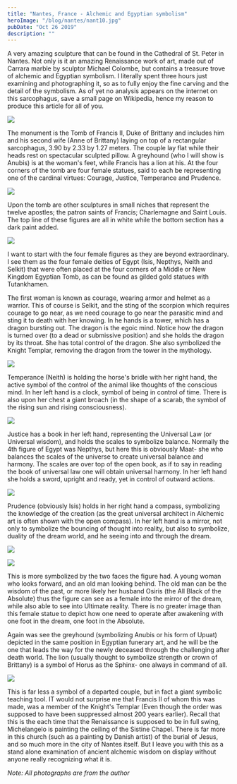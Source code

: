 ```yaml
---
title: "Nantes, France - Alchemic and Egyptian symbolism"
heroImage: "/blog/nantes/nant10.jpg"
pubDate: "Oct 26 2019"
description: ""
---
```


A very amazing sculpture that can be found in the Cathedral of St. Peter in Nantes. Not only is it an amazing Renaissance work of art, made out of Carrara marble by sculptor Michael Colombe, but contains a treasure trove of alchemic and Egyptian symbolism. I literally spent three hours just examining and photographing it, so as to fully enjoy the fine carving and the detail of the symbolism. As of yet no analysis appears on the internet on this sarcophagus, save a small page on Wikipedia, hence my reason to produce this article for all of you.

![](/blog/nantes/nant1.jpg)

The monument is the Tomb of Francis II, Duke of Brittany and includes him and his second wife (Anne of Brittany) laying on top of a rectangular sarcophagus, 3.90 by 2.33 by 1.27 meters. The couple lay flat while their heads rest on spectacular sculpted pillow. A greyhound (who I will show is Anubis) is at the woman's feet, while Francis has a lion at his. At the four corners of the tomb are four female statues, said to each be representing one of the cardinal virtues: Courage, Justice, Temperance and Prudence.

![](/blog/nantes/nant7-1.jpg)

Upon the tomb are other sculptures in small niches that represent the twelve apostles; the patron saints of Francis; Charlemagne and Saint Louis. The top line of these figures are all in white while the bottom section has a dark paint added.

![](/blog/nantes/nant10.jpg)

I want to start with the four female figures as they are beyond extraordinary. I see them as the four female deities of Egypt (Isis, Nepthys, Neith and Selkit) that were often placed at the four corners of a Middle or New Kingdom Egyptian Tomb, as can be found as gilded gold statues with Tutankhamen.

The first woman is known as courage, wearing armor and helmet as a warrior. This of course is Selkit, and the sting of the scorpion which requires courage to go near, as we need courage to go near the parasitic mind and sting it to death with her knowing. In he hands is a tower, which has a dragon bursting out. The dragon is the egoic mind. Notice how the dragon is turned over (to a dead or submissive position) and she holds the dragon by its throat. She has total control of the dragon. She also symbolized the Knight Templar, removing the dragon from the tower in the mythology.

![](/blog/nantes/nant11.jpg)

Temperance (Neith) is holding the horse's bridle with her right hand, the active symbol of the control of the animal like thoughts of the conscious mind. In her left hand is a clock, symbol of being in control of time. There is also upon her chest a giant broach (in the shape of a scarab, the symbol of the rising sun and rising consciousness).

![](/blog/nantes/nant8.jpg)

Justice has a book in her left hand, representing the Universal Law (or Universal wisdom), and holds the scales to symbolize balance. Normally the 4th figure of Egypt was Nepthys, but here this is obviously Maat- she who balances the scales of the universe to create universal balance and harmony. The scales are over top of the open book, as if to say in reading the book of universal law one will obtain universal harmony. In her left hand she holds a sword, upright and ready, yet in control of outward actions.

![](/blog/nantes/nant4.jpg)

Prudence (obviously Isis) holds in her right hand a compass, symbolizing the knowledge of the creation (as the great universal architect in Alchemic art is often shown with the open compass). In her left hand is a mirror, not only to symbolize the bouncing of thought into reality, but also to symbolize, duality of the dream world, and he seeing into and through the dream.

![](/blog/nantes/nant3.jpg)

![](/blog/nantes/nant5.jpg)

This is more symbolized by the two faces the figure had. A young woman who looks forward, and an old man looking behind. The old man can be the wisdom of the past, or more likely her husband Osiris (the All Black of the Absolute) thus the figure can see as a female into the mirror of the dream, while also able to see into Ultimate reality. There is no greater image than this female statue to depict how one need to operate after awakening with one foot in the dream, one foot in the Absolute.

Again was see the greyhound (symbolizing Anubis or his form of Upuat) depicted in the same position in Egyptian funerary art, and he will be the one that leads the way for the newly deceased through the challenging after death world. The lion (usually thought to symbolize strength or crown of Brittany) is a symbol of Horus as the Sphinx- one always in command of all.

![](/blog/nantes/nant2.jpg)

This is far less a symbol of a departed couple, but in fact a giant symbolic teaching tool. IT would not surprise me that Francis II of whom this was made, was a member of the Knight's Templar (Even though the order was supposed to have been suppressed almost 200 years earlier). Recall that this is the each time that the Renaissance is supposed to be in full swing, Michelangelo is painting the ceiling of the Sistine Chapel. There is far more in this church (such as a painting by Danish artist) of the burial of Jesus, and so much more in the city of Nantes itself. But I leave you with this as a stand alone examination of ancient alchemic wisdom on display without anyone really recognizing what it is.

_Note: All photographs are from the author_
